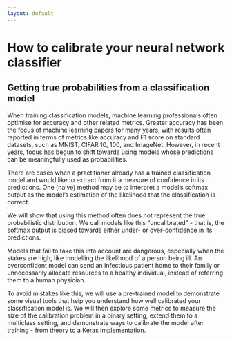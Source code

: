 ```yaml
---
layout: default
---
```


<h1>How to calibrate your neural network classifier</h1>
<h2>Getting true probabilities from a classification model</h2>

When training classification models, machine learning professionals often optimise for accuracy 
and other related metrics. Greater accuracy has been the focus of machine learning papers for 
many years, with results often reported in terms of metrics like accuracy and F1 score on standard 
datasets, such as MNIST, CIFAR 10, 100, and ImageNet. However, in recent years, focus has begun to 
shift towards using models whose predictions can be meaningfully used as probabilities.

There are cases when a practitioner already has a trained classification model and would like to 
extract from it a measure of confidence in its predictions. One (naive) method may be to interpret 
a model’s softmax output as the model’s estimation of the likelihood that the classification is 
correct. 

We will show that using this method often does not represent the true probabilistic distribution. 
We call models like this “uncalibrated” - that is, the softmax output is biased towards either 
under- or over-confidence in its predictions.

Models that fail to take this into account are dangerous, especially when the stakes are high, 
like modelling the likelihood of a person being ill. An overconfident model can send an infectious 
patient home to their family or unnecessarily allocate resources to a healthy individual, instead 
of referring them to a human physician.

To avoid mistakes like this, we will use a pre-trained model to demonstrate some visual tools 
that help you understand how well calibrated your classification model is. We will then explore 
some metrics to measure the size of the calibration problem in a binary setting, extend them to a 
multiclass setting, and demonstrate ways to calibrate the model after training - from theory to a 
Keras implementation.



<!--```python
calibrate.model('metadata.yaml')
```-->

